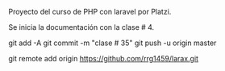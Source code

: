 Proyecto del curso de PHP con laravel por Platzi.

Se inicia la documentación con la clase # 4.

git add -A
git commit -m "clase # 35"
git push -u origin master


git remote add origin https://github.com/rrg1459/larax.git
